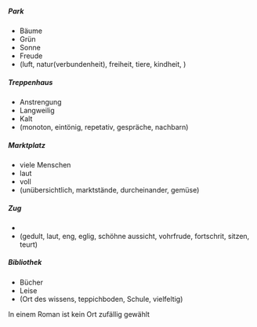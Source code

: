 ##### Park 
- Bäume
- Grün
- Sonne 
- Freude
- (luft, natur(verbundenheit), freiheit, tiere, kindheit, )


##### Treppenhaus
- Anstrengung
- Langweilig
- Kalt
- (monoton, eintönig, repetativ, gespräche, nachbarn)


##### Marktplatz
- viele Menschen
- laut
- voll
- (unübersichtlich, marktstände, durcheinander, gemüse)

##### Zug
- 
- (gedult, laut, eng, eglig, schöhne aussicht, vohrfrude, fortschrit, sitzen, teurt)


##### Bibliothek
- Bücher
- Leise
-  (Ort des wissens, teppichboden, Schule, vielfeltig)



In einem Roman ist kein Ort zufällig gewählt

